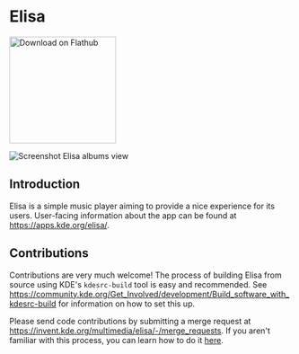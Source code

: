 <!--
SPDX-FileCopyrightText: 2017 Matthieu Gallien <matthieu_gallien@yahoo.fr>
SPDX-FileCopyrightText: 2023 Nate Graham <nate@kde.org>

SPDX-License-Identifier: LGPL-3.0-or-later
-->

# Elisa

<a href='https://flathub.org/apps/details/org.kde.elisa'><img width='190px' alt='Download on Flathub' src='https://flathub.org/assets/badges/flathub-badge-i-en.png'/></a>

![Screenshot Elisa albums view](https://cdn.kde.org/screenshots/elisa/elisa.png)

## Introduction

Elisa is a simple music player aiming to provide a nice experience for its users.
User-facing information about the app can be found at https://apps.kde.org/elisa/.

## Contributions

Contributions are very much welcome! The process of building Elisa from source using KDE's `kdesrc-build` tool is easy and recommended. See
https://community.kde.org/Get_Involved/development/Build_software_with_kdesrc-build
for information on how to set this up.

Please send code contributions by submitting a merge request at
https://invent.kde.org/multimedia/elisa/-/merge_requests. If you aren't familiar
with this process, you can learn how to do it [here](https://community.kde.org/Infrastructure/GitLab#Submitting_a_merge_request).

